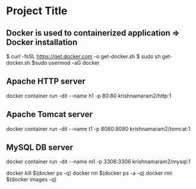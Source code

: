 # Project Title
Docker is used to containerized application
=>
Docker installation
---------------------------
$ curl -fsSL https://get.docker.com -o get-docker.sh
$ sudo sh get-docker.sh
$sudo usermod -aG docker <your-user>


Apache HTTP server
------------------------
docker container run -dit --name h1 -p 80:80 krishnamaram2/http:1


Apache Tomcat server
-------------------------
docker container run -dit --name t1 -p 8080:8080 krishnamaram2/tomcat:1

MySQL DB server
---------------------
docker container run -dit --name m1 -p 3306:3306 krishnamaram2/mysql:1






docker kill $(docker ps -q)
docker rm $(docker ps -a -q)
docker rmi $(docker images -q)
